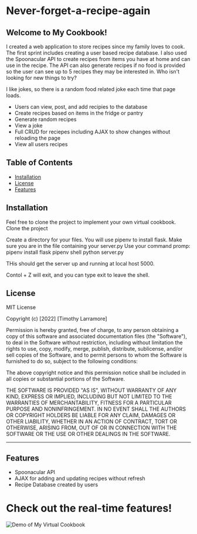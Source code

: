 # Never-forget-a-recipe-again
## Welcome to My Cookbook! 

I created a web application to store recipes since my family loves to cook.  The first sprint includes creating a user based recipe database.  I also used the Spoonacular API to create recipes from items you have at home and can use in the recipe.  The API can also generate recipes if no food is provided so the user can see up to 5 recipes they may be interested in.  Who isn't looking for new things to try?

I like jokes, so there is a random food related joke each time that page loads.  

- Users can view, post, and add recipies to the database
- Create recipes based on items in the fridge or pantry
- Generate random recipes
- View a joke 
- Full CRUD for reciepes including AJAX to show changes without reloading the page
- View all users recipes

## Table of Contents

- [Installation](#installation)
- [License](#license)
- [Features](#features)

## Installation

Feel free to clone the project to implement your own virtual cookbook. 
Clone the project

Create a directory for your files.
You will use pipenv to install flask.
Make sure you are in the file containing your server.py
Use your command promp:
pipenv install flask
pipenv shell
python server.py

THis should get the server up and running at local host 5000.

Contol + Z will exit, and you can type exit to leave the shell.




## License

MIT License

Copyright (c) [2022] [Timothy Larramore]

Permission is hereby granted, free of charge, to any person obtaining a copy
of this software and associated documentation files (the "Software"), to deal
in the Software without restriction, including without limitation the rights
to use, copy, modify, merge, publish, distribute, sublicense, and/or sell
copies of the Software, and to permit persons to whom the Software is
furnished to do so, subject to the following conditions:

The above copyright notice and this permission notice shall be included in all
copies or substantial portions of the Software.

THE SOFTWARE IS PROVIDED "AS IS", WITHOUT WARRANTY OF ANY KIND, EXPRESS OR
IMPLIED, INCLUDING BUT NOT LIMITED TO THE WARRANTIES OF MERCHANTABILITY,
FITNESS FOR A PARTICULAR PURPOSE AND NONINFRINGEMENT. IN NO EVENT SHALL THE
AUTHORS OR COPYRIGHT HOLDERS BE LIABLE FOR ANY CLAIM, DAMAGES OR OTHER
LIABILITY, WHETHER IN AN ACTION OF CONTRACT, TORT OR OTHERWISE, ARISING FROM,
OUT OF OR IN CONNECTION WITH THE SOFTWARE OR THE USE OR OTHER DEALINGS IN THE
SOFTWARE.

---

## Features

- Spoonacular API
- AJAX for adding and updating recipes without refresh
- Recipe Database created by users

# Check out the real-time features!
![Demo of My Virtual Cookbook](/myCookbook.gif)
